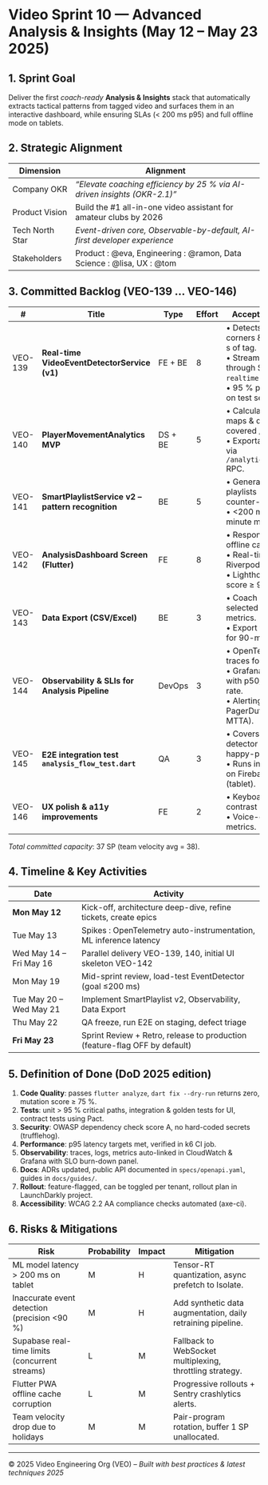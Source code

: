# Video Sprint 10 — Advanced Analysis & Insights (May 12 – May 23 2025)

## 1. Sprint Goal
Deliver the first _coach-ready_ **Analysis & Insights** stack that automatically extracts tactical patterns from tagged video and surfaces them in an interactive dashboard, while ensuring SLAs (< 200 ms p95) and full offline mode on tablets.

## 2. Strategic Alignment
| Dimension | Alignment |
|-----------|-----------|
| Company OKR | _“Elevate coaching efficiency by 25 % via AI-driven insights (OKR-2.1)”_ |
| Product Vision | Build the #1 all-in-one video assistant for amateur clubs by 2026 |
| Tech North Star | _Event-driven core, Observable-by-default, AI-first developer experience_ |
| Stakeholders | Product : @eva, Engineering : @ramon, Data Science : @lisa, UX : @tom |

## 3. Committed Backlog (VEO-139 … VEO-146)

| #  | Title | Type | Effort | Acceptance Criteria |
|----|-------|------|--------|----------------------|
| VEO-139 | **Real-time VideoEventDetectorService (v1)** | FE + BE | 8 | • Detects goals, corners & fouls within 1 s of tag.<br>• Streams events through Supabase `realtime` channel.<br>• 95 % precision/recall on test set. |
| VEO-140 | **PlayerMovementAnalytics MVP** | DS + BE | 5 | • Calculates heat-maps & distance-covered / player.<br>• Exportable as JSON via `/analytics/player/{id}` RPC. |
| VEO-141 | **SmartPlaylistService v2 – pattern recognition** | BE | 5 | • Generates drill playlists (high-press, counter-attack).<br>• <200 ms p95 for 60-minute match. |
| VEO-142 | **AnalysisDashboard Screen (Flutter)** | FE | 8 | • Responsive UX with offline cache (Hive).<br>• Real-time updates via Riverpod streams.<br>• Lighthouse PWA score ≥ 90. |
| VEO-143 | **Data Export (CSV/Excel)** | BE | 3 | • Coach can export selected tags & metrics.<br>• Export finishes <5 s for 90-minute match. |
| VEO-144 | **Observability & SLIs for Analysis Pipeline** | DevOps | 3 | • OpenTelemetry 2.0 traces for every step.<br>• Grafana dashboard with p50/p95, error rate.<br>• Alerting via PagerDuty (≤ 2 min MTTA). |
| VEO-145 | **E2E integration test `analysis_flow_test.dart`** | QA | 3 | • Covers tag → detector → dashboard happy-path.<br>• Runs in CI (<180 s) & on Firebase Test Lab (tablet). |
| VEO-146 | **UX polish & a11y improvements** | FE | 2 | • Keyboard navigation, contrast ratio AA.<br>• Voice-over labels for metrics. |

_Total committed capacity_: 37 SP (team velocity avg = 38).

## 4. Timeline & Key Activities

| Date | Activity |
|------|----------|
| **Mon May 12** | Kick-off, architecture deep-dive, refine tickets, create epics |
| Tue May 13 | Spikes : OpenTelemetry auto-instrumentation, ML inference latency |
| Wed May 14 – Fri May 16 | Parallel delivery VEO-139, 140, initial UI skeleton VEO-142 |
| Mon May 19 | Mid-sprint review, load-test EventDetector (goal ≤200 ms) |
| Tue May 20 – Wed May 21 | Implement SmartPlaylist v2, Observability, Data Export |
| Thu May 22 | QA freeze, run E2E on staging, defect triage |
| **Fri May 23** | Sprint Review + Retro, release to production (feature-flag OFF by default) |

## 5. Definition of Done (DoD 2025 edition)
1. **Code Quality**: passes `flutter analyze`, `dart fix ‑-dry-run` returns zero, mutation score ≥ 75 %.
2. **Tests**: unit > 95 % critical paths, integration & golden tests for UI, contract tests using Pact.
3. **Security**: OWASP dependency check score A, no hard-coded secrets (trufflehog).
4. **Performance**: p95 latency targets met, verified in k6 CI job.
5. **Observability**: traces, logs, metrics auto-linked in CloudWatch & Grafana with SLO burn-down panel.
6. **Docs**: ADRs updated, public API documented in `specs/openapi.yaml`, guides in `docs/guides/`.
7. **Rollout**: feature-flagged, can be toggled per tenant, rollout plan in LaunchDarkly project.
8. **Accessibility**: WCAG 2.2 AA compliance checks automated (axe-ci).

## 6. Risks & Mitigations
| Risk | Probability | Impact | Mitigation |
|------|-------------|--------|------------|
| ML model latency > 200 ms on tablet | M | H | Tensor-RT quantization, async prefetch to Isolate. |
| Inaccurate event detection (precision <90 %) | M | H | Add synthetic data augmentation, daily retraining pipeline. |
| Supabase real-time limits (concurrent streams) | L | M | Fallback to WebSocket multiplexing, throttling strategy. |
| Flutter PWA offline cache corruption | L | M | Progressive rollouts + Sentry crashlytics alerts. |
| Team velocity drop due to holidays | M | M | Pair-program rotation, buffer 1 SP unallocated. |

---
© 2025 Video Engineering Org (VEO) – _Built with best practices & latest techniques 2025_